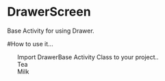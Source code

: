 # DrawerScreen
Base Activity for using Drawer.

#How to use it...
<ul style="list-style-type:none">

  <li>Import DrawerBase Activity Class to your project..</li>
  <li>Tea</li>
  <li>Milk</li>
</ul> 






